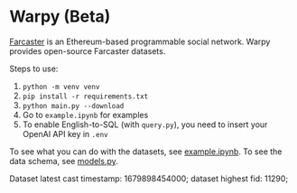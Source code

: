 # Warpy (Beta)

[Farcaster](https://github.com/farcasterxyz/protocol) is an Ethereum-based programmable social network. Warpy provides open-source Farcaster datasets.

Steps to use:

1. `python -m venv venv`
2. `pip install -r requirements.txt`
3. `python main.py --download`
4. Go to `example.ipynb` for examples
5. To enable English-to-SQL (with `query.py`), you need to insert your OpenAI API key in `.env`

To see what you can do with the datasets, see [example.ipynb](example.ipynb). To see the data schema, see [models.py](models.py).

Dataset latest cast timestamp: 1679898454000; dataset highest fid: 11290;
